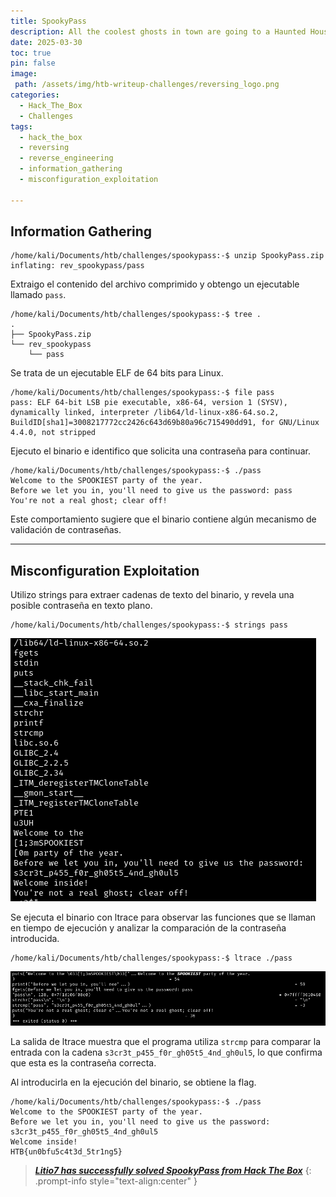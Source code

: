 ```yaml
---
title: SpookyPass
description: All the coolest ghosts in town are going to a Haunted Houseparty - can you prove you deserve to get in?
date: 2025-03-30
toc: true
pin: false
image:
 path: /assets/img/htb-writeup-challenges/reversing_logo.png
categories:
  - Hack_The_Box
  - Challenges
tags:
  - hack_the_box
  - reversing
  - reverse_engineering
  - information_gathering
  - misconfiguration_exploitation

---
```

## Information Gathering

```terminal
/home/kali/Documents/htb/challenges/spookypass:-$ unzip SpookyPass.zip
inflating: rev_spookypass/pass
```

Extraigo el contenido del archivo comprimido y obtengo un ejecutable llamado `pass`.

```terminal
/home/kali/Documents/htb/challenges/spookypass:-$ tree .
.
├── SpookyPass.zip
└── rev_spookypass
    └── pass
```

Se trata de un ejecutable ELF de 64 bits para Linux.

```terminal
/home/kali/Documents/htb/challenges/spookypass:-$ file pass
pass: ELF 64-bit LSB pie executable, x86-64, version 1 (SYSV), dynamically linked, interpreter /lib64/ld-linux-x86-64.so.2, BuildID[sha1]=3008217772cc2426c643d69b80a96c715490dd91, for GNU/Linux 4.4.0, not stripped
```

Ejecuto el binario e identifico que solicita una contraseña para continuar.

```terminal
/home/kali/Documents/htb/challenges/spookypass:-$ ./pass           
Welcome to the SPOOKIEST party of the year.
Before we let you in, you'll need to give us the password: pass
You're not a real ghost; clear off!
```

Este comportamiento sugiere que el binario contiene algún mecanismo de validación de contraseñas.

---
## Misconfiguration Exploitation

Utilizo strings para extraer cadenas de texto del binario, y revela una posible contraseña en texto plano.

```terminal
/home/kali/Documents/htb/challenges/spookypass:-$ strings pass
```

![](assets/img/htb-writeup-spookypass/spookypass1.png)

Se ejecuta el binario con ltrace para observar las funciones que se llaman en tiempo de ejecución y analizar la comparación de la contraseña introducida.

```terminal
/home/kali/Documents/htb/challenges/spookypass:-$ ltrace ./pass
```

![](assets/img/htb-writeup-spookypass/spookypass2.png)

La salida de ltrace muestra que el programa utiliza `strcmp` para comparar la entrada con la cadena `s3cr3t_p455_f0r_gh05t5_4nd_gh0ul5`, lo que confirma que esta es la contraseña correcta.

Al introducirla en la ejecución del binario, se obtiene la flag.

```terminal
/home/kali/Documents/htb/challenges/spookypass:-$ ./pass
Welcome to the SPOOKIEST party of the year.
Before we let you in, you'll need to give us the password: s3cr3t_p455_f0r_gh05t5_4nd_gh0ul5
Welcome inside!
HTB{un0bfu5c4t3d_5tr1ng5}
```

> <a href="https://labs.hackthebox.com/achievement/challenge/1521382/806" target="_blank">***Litio7 has successfully solved SpookyPass from Hack The Box***</a>
{: .prompt-info style="text-align:center" }